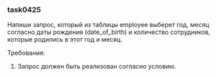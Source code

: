
### task0425

Напиши запрос, который из таблицы employee выберет год, месяц согласно даты рождения (date_of_birth) и
количество сотрудников, которые родились в этот год и месяц.


Требования:
1.	Запрос должен быть реализован согласно условию.


